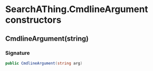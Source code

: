 # SearchAThing.CmdlineArgument constructors
## CmdlineArgument(string)
### Signature
```csharp
public CmdlineArgument(string arg)
```
